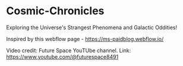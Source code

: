 # Cosmic-Chronicles
Exploring the Universe's Strangest Phenomena and Galactic Oddities!

Inspired by this webflow page - https://ms-paidblog.webflow.io/


Video credit: Future Space YouTUbe channel.
Link: https://www.youtube.com/@futurespace8491
